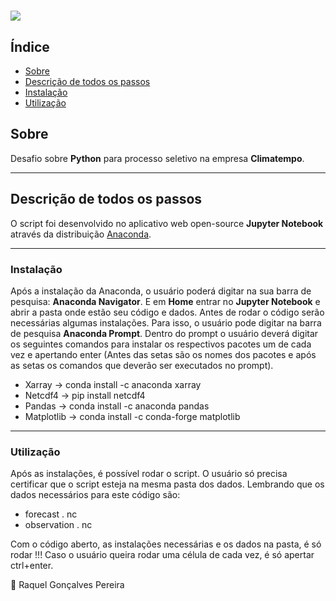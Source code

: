 
<h1>
    <img src="https://ik.imagekit.io/7edgy0vjavc/logo-blue_2ivs26_W3.png">
</h1>

## **Índice**

- [Sobre](#-Sobre)
- [Descrição de todos os passos](#-Descrição-de-todos-os-passos)
- [Instalação](#-Instalação)
- [Utilização](#-Utilização)

## **Sobre**
Desafio sobre **Python** para processo seletivo na empresa **Climatempo**. 

---

## **Descrição de todos os passos**
O script foi desenvolvido no aplicativo web open-​source **Jupyter Notebook** através da distribuição [Anaconda](https://www.anaconda.com/products/individual#Downloads).

---

### **Instalação**
Após a instalação da Anaconda, o usuário poderá digitar na sua barra de pesquisa: **Anaconda Navigator**. E em **Home** entrar no **Jupyter Notebook** e abrir a pasta onde estão seu código e dados. Antes de rodar o código serão necessárias algumas instalações. Para isso, o usuário pode digitar na barra de pesquisa **Anaconda Prompt**. Dentro do prompt o usuário deverá digitar os seguintes comandos para instalar os respectivos pacotes um de cada vez e apertando enter (Antes das setas são os nomes dos pacotes e após as setas os comandos que deverão ser executados no prompt).

- Xarray -> conda install -c anaconda xarray
- Netcdf4 -> pip install netcdf4
- Pandas -> conda install -c anaconda pandas
- Matplotlib -> conda install -c conda-forge matplotlib

---

### **Utilização**
Após as instalações, é possível rodar o script. O usuário só precisa certificar que o script esteja na mesma pasta dos dados. 
Lembrando que os dados necessários para este código são:

- forecast . nc
- observation . nc

Com o código aberto, as instalações necessárias e os dados na pasta, é só rodar !!!
Caso o usuário queira rodar uma célula de cada vez, é só apertar ctrl+enter.


🔵 Raquel Gonçalves Pereira 









